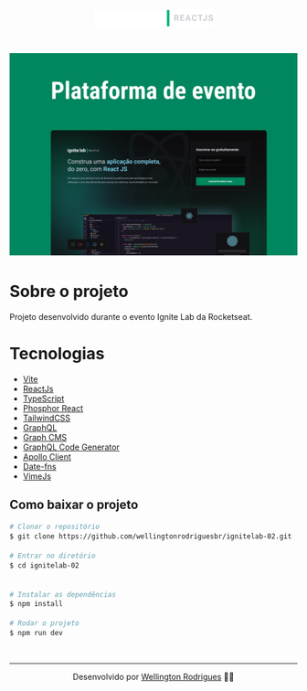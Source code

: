 <h1 align="center">
  <img src="./src/assets/Logo.png">
</h1>

<h1 align="center">
  <img src="./src/assets/Capa.png">
</h1>

# Sobre o projeto

<p>
Projeto desenvolvido durante o evento Ignite Lab da Rocketseat.
</p>

# Tecnologias

- [Vite](https://vitejs.dev/)
- [ReactJs](https://reactjs.org/)
- [TypeScript](https://www.typescriptlang.org/)
- [Phosphor React](https://github.com/phosphor-icons/phosphor-react)
- [TailwindCSS](https://tailwindcss.com/)
- [GraphQL](https://graphql.org/)
- [Graph CMS](https://graphcms.com/)
- [GraphQL Code Generator](https://www.graphql-code-generator.com/)
- [Apollo Client](https://www.apollographql.com/docs/react/)
- [Date-fns](https://date-fns.org/)
- [VimeJs](https://vimejs.com/)

## Como baixar o projeto

```bash
# Clonar o repositório
$ git clone https://github.com/wellingtonrodriguesbr/ignitelab-02.git

# Entrar no diretório
$ cd ignitelab-02


# Instalar as dependências
$ npm install

# Rodar o projeto
$ npm run dev
```

<br/>
<hr/>

<p align="center">Desenvolvido por <a href="https://www.linkedin.com/in/wellingtonrodriguesbr/" target="_blank">Wellington Rodrigues</a> ✌🏽</p>